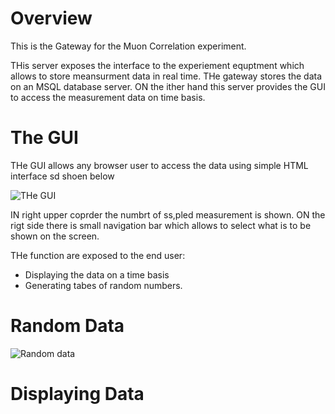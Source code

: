 ﻿# Overview

This is the Gateway for the Muon Correlation experiment.

THis server exposes the interface to the experiement equptment which allows to store meansurment data in real time. THe gateway stores the data on an MSQL database server. ON the ither hand this server provides the GUI
to access the measurement data on time basis.

# The GUI

THe GUI allows any browser user to access the data using simple HTML interface sd shoen below 

![THe GUI](https://github.com/merdmann/muon-be/tree/master/img/Screenshot%20from%202017-12-09%2009-57-29.png "The GUI")

IN right upper coprder the numbrt of ss,pled measurement is shown. ON the rigt side there is small navigation bar 
which allows to select what is to be shown on the screen.

THe function are exposed to the end user:

   * Displaying the data on a time basis
   * Generating tabes of random numbers.


# Random Data


![Random data](https://github.com/merdmann/muon-be/tree/master/img/Screenshot%20from%202017-12-09%2010-29-25.png "Random Data")


# Displaying Data


